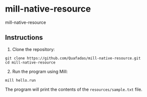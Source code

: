 # mill-native-resource
mill-native-resource

## Instructions

1. Clone the repository:
```
git clone https://github.com/Quafadas/mill-native-resource.git
cd mill-native-resource
```

2. Run the program using Mill:
```
mill hello.run
```

The program will print the contents of the `resources/sample.txt` file.
